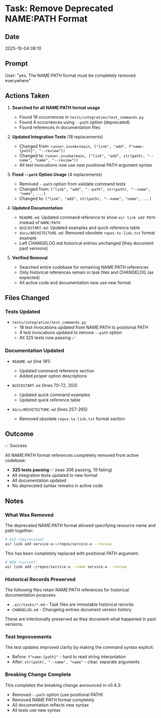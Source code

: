 # Task: Remove Deprecated NAME:PATH Format

## Date
2025-10-04 08:10

## Prompt
User: "yes. The NAME:PATH format must be completely removed everywhere"

## Actions Taken

1. **Searched for all NAME:PATH format usage**
   - Found 18 occurrences in `tests/integration/test_commands.py`
   - Found 4 occurrences using `--path` option (deprecated)
   - Found references in documentation files

2. **Updated Integration Tests** (18 replacements)
   - Changed from: `runner.invoke(main, ["link", "add", f"name:{path}", "--review"])`
   - Changed to: `runner.invoke(main, ["link", "add", str(path), "--name", "name", "--review"])`
   - All test invocations now use new positional PATH argument syntax

3. **Fixed `--path` Option Usage** (4 replacements)
   - Removed `--path` option from validate command tests
   - Changed from: `["link", "add", "--path", str(path), "--name", "name", ...]`
   - Changed to: `["link", "add", str(path), "--name", "name", ...]`

4. **Updated Documentation**
   - `README.md`: Updated command reference to show `air link add PATH` instead of `NAME:PATH`
   - `QUICKSTART.md`: Updated examples and quick reference table
   - `docs/ARCHITECTURE.md`: Removed obsolete `repos-to-link.txt` format example
   - Left CHANGELOG.md historical entries unchanged (they document past versions)

5. **Verified Removal**
   - Searched entire codebase for remaining NAME:PATH references
   - Only historical references remain in task files and CHANGELOG (as expected)
   - All active code and documentation now use new format

## Files Changed

### Tests Updated
- `tests/integration/test_commands.py`
  - 18 test invocations updated from NAME:PATH to positional PATH
  - 4 test invocations updated to remove `--path` option
  - All 325 tests now passing ✅

### Documentation Updated  
- `README.md` (line 181)
  - Updated command reference section
  - Added proper option descriptions

- `QUICKSTART.md` (lines 70-72, 303)
  - Updated quick command examples
  - Updated quick reference table

- `docs/ARCHITECTURE.md` (lines 257-265)
  - Removed obsolete `repos-to-link.txt` format section

## Outcome
✅ Success

All NAME:PATH format references completely removed from active codebase:
- **325 tests passing** ✅ (was 306 passing, 19 failing)
- All integration tests updated to new format
- All documentation updated
- No deprecated syntax remains in active code

## Notes

### What Was Removed

The deprecated NAME:PATH format allowed specifying resource name and path together:
```bash
# OLD (deprecated)
air link add service-a:~/repos/service-a --review
```

This has been completely replaced with positional PATH argument:
```bash
# NEW (current)
air link add ~/repos/service-a --name service-a --review
```

### Historical Records Preserved

The following files retain NAME:PATH references for historical documentation purposes:
- `.air/tasks/*.md` - Task files are immutable historical records
- `CHANGELOG.md` - Changelog entries document version history

These are intentionally preserved as they document what happened in past versions.

### Test Improvements

The test updates improved clarity by making the command syntax explicit:
- Before: `f"name:{path}"` - hard to read string interpolation
- After: `str(path), "--name", "name"` - clear, separate arguments

### Breaking Change Complete

This completes the breaking change announced in v0.4.3:
- Removed `--path` option (use positional PATH)
- Removed NAME:PATH format completely
- All documentation reflects new syntax
- All tests use new syntax
